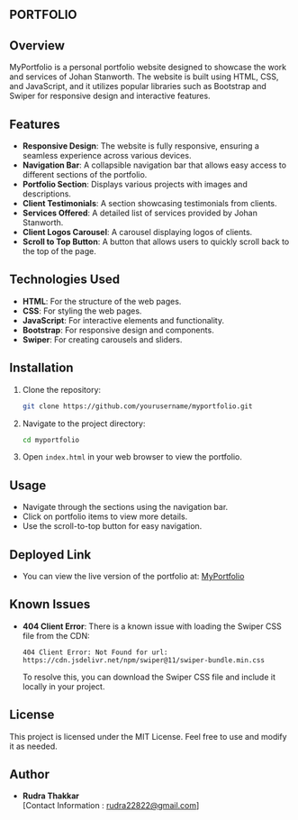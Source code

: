 
## PORTFOLIO 


## Overview

MyPortfolio is a personal portfolio website designed to showcase the work and services of Johan Stanworth. The website is built using HTML, CSS, and JavaScript, and it utilizes popular libraries such as Bootstrap and Swiper for responsive design and interactive features.

## Features

- **Responsive Design**: The website is fully responsive, ensuring a seamless experience across various devices.
- **Navigation Bar**: A collapsible navigation bar that allows easy access to different sections of the portfolio.
- **Portfolio Section**: Displays various projects with images and descriptions.
- **Client Testimonials**: A section showcasing testimonials from clients.
- **Services Offered**: A detailed list of services provided by Johan Stanworth.
- **Client Logos Carousel**: A carousel displaying logos of clients.
- **Scroll to Top Button**: A button that allows users to quickly scroll back to the top of the page.

## Technologies Used

- **HTML**: For the structure of the web pages.
- **CSS**: For styling the web pages.
- **JavaScript**: For interactive elements and functionality.
- **Bootstrap**: For responsive design and components.
- **Swiper**: For creating carousels and sliders.

## Installation

1. Clone the repository:
   ```bash
   git clone https://github.com/yourusername/myportfolio.git
   ```

2. Navigate to the project directory:
   ```bash
   cd myportfolio
   ```

3. Open `index.html` in your web browser to view the portfolio.

## Usage

- Navigate through the sections using the navigation bar.
- Click on portfolio items to view more details.
- Use the scroll-to-top button for easy navigation.

## Deployed Link

- You can view the live version of the portfolio at: [MyPortfolio](https://pr-bs-portfolio-2.vercel.app/)

## Known Issues

- **404 Client Error**: There is a known issue with loading the Swiper CSS file from the CDN:
  ```
  404 Client Error: Not Found for url: https://cdn.jsdelivr.net/npm/swiper@11/swiper-bundle.min.css
  ```
  To resolve this, you can download the Swiper CSS file and include it locally in your project.

## License

This project is licensed under the MIT License. Feel free to use and modify it as needed.

## Author

- **Rudra Thakkar**  
  [Contact Information : rudra22822@gmail.com]  
